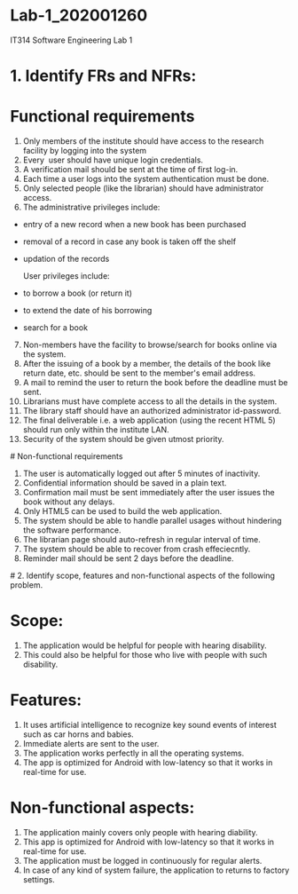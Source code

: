 # Lab-1_202001260
IT314 Software Engineering Lab 1

# 1. Identify FRs and NFRs:

# Functional requirements
1. Only members of the institute should have access to the research facility by logging into the system
2. Every  user should have unique login credentials.
3. A verification mail should be sent at the time of first log-in.
4. Each time a user logs into the system authentication must be done.
5. Only selected people (like the librarian) should have administrator access.
6. The administrative privileges include:
* entry of a new record when a new book has been purchased
* removal of a record in case any book is taken off the shelf
* updation of the records

  User privileges include:
* to borrow a book (or return it)
* to extend the date of his borrowing 
* search for a book
7. Non-members have the facility to browse/search for books online via the system.
8. After the issuing of a book by a member, the details of the book like return date, etc. should be sent to the member's email address.
9. A mail to remind the user to return the book before the deadline must be sent.
10. Librarians must have complete access to all the details in the system.
11. The library staff should have an authorized administrator id-password.
12. The final deliverable i.e. a web application (using the recent HTML 5) should run only within the institute LAN.
13. Security of the system should be given utmost priority.

# Non-functional requirements
1. The user is automatically logged out after 5 minutes of inactivity.
2. Confidential information should be saved in a plain text.
3. Confirmation mail must be sent immediately after the user issues the book without any delays.
4. Only HTML5 can be used to build the web application.
5. The system should be able to handle parallel usages without hindering the software performance.
6. The librarian page should auto-refresh in regular interval of time.
7. The system should be able to recover from crash effeciecntly.
8. Reminder mail should be sent 2 days before the deadline.

# 2. Identify scope, features and non-functional aspects of the following problem.

# Scope:
1. The application would be helpful for people with hearing disability.
2. This could also be helpful for those who live with people with such disability.

# Features:
1. It uses artificial intelligence to recognize key sound events of interest such as car horns and babies.
2. Immediate alerts are sent to the user.
3. The application works perfectly in all the operating systems.
4. The app is optimized for Android with low-latency so that it works in real-time for use.

# Non-functional aspects:
1. The application mainly covers only people with hearing diability.
2. This app is optimized for Android with low-latency so that it works in real-time for use.
3. The application must be logged in continuously for regular alerts.
4. In case of any kind of system failure, the application to returns to factory settings.











